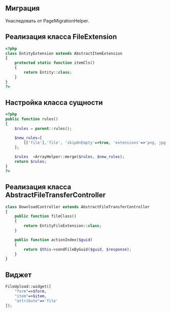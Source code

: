 ## Миграция

Унаследовать от PageMigrationHelper.

## Реализация класса FileExtension

```php
<?php
class EntityExtension extends AbstractItemExtension
{
    protected static function itemCls()
    {
        return Entity::class;
    }
}
?>
```

## Настройка класса сущности

```php
<?php
public function rules()
{
    $rules = parent::rules();

    $new_rules=[
        [['file'],'file', 'skipOnEmpty'=>true, 'extensions'=>'png, jpg']
    ];
    
    $rules  =ArrayHelper::merge($rules, $new_rules);
    return $rules;
}
?>
```


## Реализация класса AbstractFileTransferController

```php
class DownloadController extends AbstractFileTransferController
{
    public function fileClass()
    {
        return EntityFileExtension::class;
    }

    public function actionIndex($guid)
    {
        return $this->sendFileByGuid($guid, $response);
    }
}
```

## Виджет

```php
FileUpload::widget([
    "form"=>$form,
    "item"=>$item,
    "attribute"=>'file'
]);
```